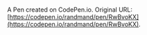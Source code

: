# 

A Pen created on CodePen.io. Original URL: [https://codepen.io/randmand/pen/RwBvoKX](https://codepen.io/randmand/pen/RwBvoKX).


